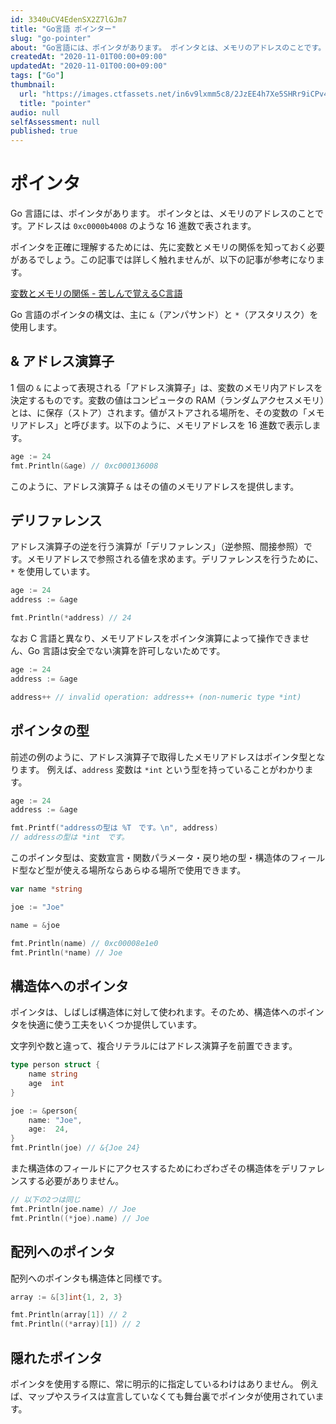 ```yaml
---
id: 3340uCV4EdenSX2Z7lGJm7
title: "Go言語 ポインター"
slug: "go-pointer"
about: "Go言語には、ポインタがあります。 ポインタとは、メモリのアドレスのことです。アドレスは`0xc0000b4008`のような16進数で表されます。"
createdAt: "2020-11-01T00:00+09:00"
updatedAt: "2020-11-01T00:00+09:00"
tags: ["Go"]
thumbnail:
  url: "https://images.ctfassets.net/in6v9lxmm5c8/2JzEE4h7Xe5SHRr9iCPv4s/ac8cdc859f3af3a4c53cb7e5ba7af455/chounouryoku_woman.png"
  title: "pointer"
audio: null
selfAssessment: null
published: true
---
```

# ポインタ

Go 言語には、ポインタがあります。
ポインタとは、メモリのアドレスのことです。アドレスは `0xc0000b4008` のような 16 進数で表されます。

ポインタを正確に理解するためには、先に変数とメモリの関係を知っておく必要があるでしょう。この記事では詳しく触れませんが、以下の記事が参考になります。

[変数とメモリの関係 - 苦しんで覚えるC言語](https://9cguide.appspot.com/15-02.html)

Go 言語のポインタの構文は、主に `&`（アンパサンド）と `*`（アスタリスク）を使用します。

## & アドレス演算子

1 個の `&` によって表現される「アドレス演算子」は、変数のメモリ内アドレスを決定するものです。変数の値はコンピュータの RAM（ランダムアクセスメモリ）とは、に保存（ストア）されます。値がストアされる場所を、その変数の「メモリアドレス」と呼びます。以下のように、メモリアドレスを 16 進数で表示します。

```go
age := 24
fmt.Println(&age) // 0xc000136008
```

このように、アドレス演算子 `&` はその値のメモリアドレスを提供します。

## デリファレンス

アドレス演算子の逆を行う演算が「デリファレンス」（逆参照、間接参照）です。メモリアドレスで参照される値を求めます。デリファレンスを行うために、`*` を使用しています。

```go
age := 24
address := &age

fmt.Println(*address) // 24
```

なお C 言語と異なり、メモリアドレスをポインタ演算によって操作できません、Go 言語は安全でない演算を許可しないためです。

```go
age := 24
address := &age

address++ // invalid operation: address++ (non-numeric type *int)
```

## ポインタの型

前述の例のように、アドレス演算子で取得したメモリアドレスはポインタ型となります。
例えば、`address` 変数は `*int` という型を持っていることがわかります。

```go
age := 24
address := &age

fmt.Printf("addressの型は %T　です。\n", address)
// addressの型は *int　です。
```

このポインタ型は、変数宣言・関数パラメータ・戻り地の型・構造体のフィールド型など型が使える場所ならあらゆる場所で使用できます。

```go
var name *string

joe := "Joe"

name = &joe

fmt.Println(name) // 0xc00008e1e0
fmt.Println(*name) // Joe
```

## 構造体へのポインタ

ポインタは、しばしば構造体に対して使われます。そのため、構造体へのポインタを快適に使う工夫をいくつか提供しています。

文字列や数と違って、複合リテラルにはアドレス演算子を前置できます。

```go
type person struct {
	name string
	age  int
}

joe := &person{
	name: "Joe",
	age:  24,
}
fmt.Println(joe) // &{Joe 24}
```

また構造体のフィールドにアクセスするためにわざわざその構造体をデリファレンスする必要がありません。

```go
// 以下の2つは同じ
fmt.Println(joe.name) // Joe
fmt.Println((*joe).name) // Joe
```

## 配列へのポインタ

配列へのポインタも構造体と同様です。

```go
array := &[3]int{1, 2, 3}

fmt.Println(array[1]) // 2
fmt.Println((*array)[1]) // 2
```

## 隠れたポインタ

ポインタを使用する際に、常に明示的に指定しているわけはありません。
例えば、マップやスライスは宣言していなくても舞台裏でポインタが使用されています。
